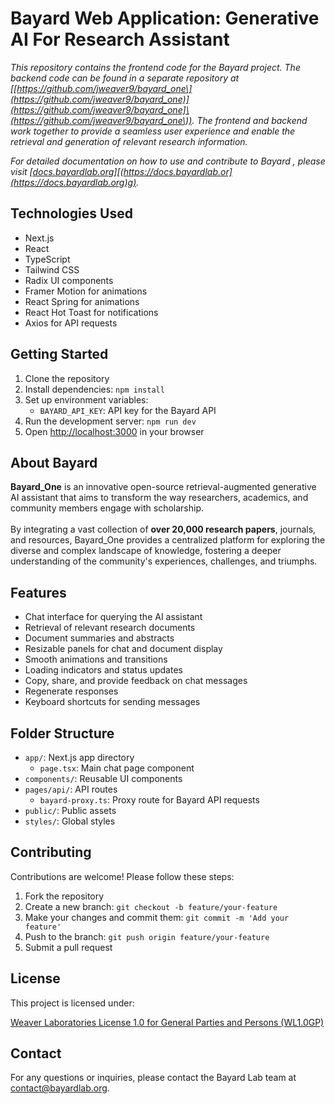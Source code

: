 # **Bayard Web Application: Generative AI For Research Assistant** 

*This repository contains the frontend code for the Bayard project. The backend code can be found in a separate repository at \[[https://github.com/jweaver9/bayard_one\](https://github.com/jweaver9/bayard_one)](https://github.com/jweaver9/bayard_one]\(https://github.com/jweaver9/bayard_one\)). The frontend and backend work together to provide a seamless user experience and enable the retrieval and generation of relevant research information.*

*For detailed documentation on how to use and contribute to Bayard , please visit [\[docs.bayardlab.or](http://docs.bayardlab.org)g\][(https://docs.bayardlab.or](https://docs.bayardlab.org)g).*

## **Technologies Used**

- Next.js
- React
- TypeScript
- Tailwind CSS
- Radix UI components
- Framer Motion for animations
- React Spring for animations
- React Hot Toast for notifications
- Axios for API requests

## **Getting Started**

1. Clone the repository
2. Install dependencies: `npm install`
3. Set up environment variables: 
   - `BAYARD_API_KEY`: API key for the Bayard API
4. Run the development server: `npm run dev`
5. Open <http://localhost:3000> in your browser

## **About Bayard**

**Bayard_One** is an innovative open-source retrieval-augmented generative AI assistant that aims to transform the way researchers, academics, and community members engage with  scholarship.\
\
By integrating a vast collection of **over 20,000 research papers**, journals, and resources, Bayard_One provides a centralized platform for exploring the diverse and complex landscape of knowledge, fostering a deeper understanding of the community's experiences, challenges, and triumphs.

## **Features**

- Chat interface for querying the AI assistant
- Retrieval of relevant research documents
- Document summaries and abstracts
- Resizable panels for chat and document display
- Smooth animations and transitions
- Loading indicators and status updates
- Copy, share, and provide feedback on chat messages
- Regenerate responses
- Keyboard shortcuts for sending messages


## **Folder Structure**

- `app/`: Next.js app directory 
  - `page.tsx`: Main chat page component
- `components/`: Reusable UI components
- `pages/api/`: API routes 
  - `bayard-proxy.ts`: Proxy route for Bayard API requests
- `public/`: Public assets
- `styles/`: Global styles

## **Contributing**

Contributions are welcome! Please follow these steps:

1. Fork the repository
2. Create a new branch: `git checkout -b feature/your-feature`
3. Make your changes and commit them: `git commit -m 'Add your feature'`
4. Push to the branch: `git push origin feature/your-feature`
5. Submit a pull request

## **License**

This project is licensed under:

[Weaver Laboratories License 1.0 for General Parties and Persons (WL1.0GP)](https://docs.bayardlab.org/wl1.0gp-license-terms#d8e3476e1a444e7bbfe1675afdd9caf0)

## **Contact**

For any questions or inquiries, please contact the Bayard Lab team at [contact@bayardlab.org](mailto:contact@bayardlab.org).
